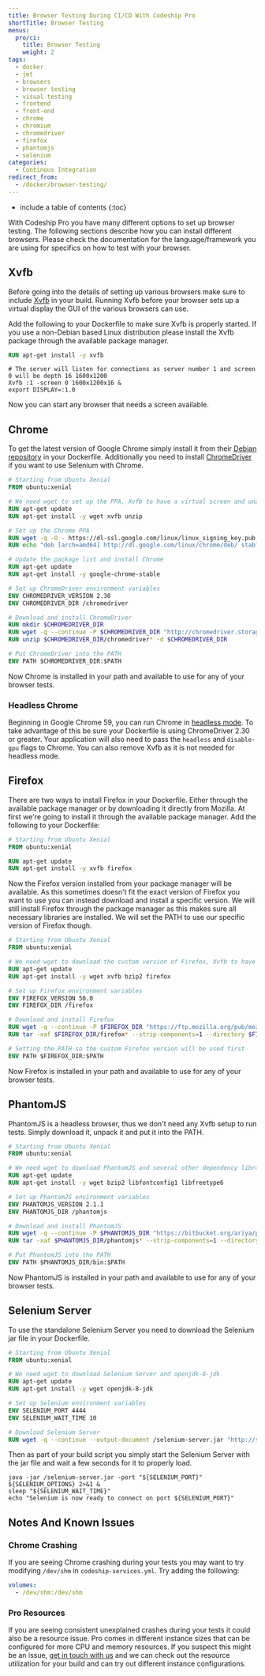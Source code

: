 ```yaml
---
title: Browser Testing During CI/CD With Codeship Pro
shortTitle: Browser Testing
menus:
  pro/ci:
    title: Browser Testing
    weight: 2
tags:
  - docker
  - jet
  - browsers
  - browser testing
  - visual testing
  - frontend
  - front-end
  - chrome
  - chromium
  - chromedriver
  - firefox
  - phantomjs
  - selenium
categories:
  - Continous Integration
redirect_from:
  - /docker/browser-testing/
---
```


* include a table of contents
{:toc}

With Codeship Pro you have many different options to set up browser testing. The following sections describe how you can install different browsers. Please check the documentation for the language/framework you are using for specifics on how to test with your browser.

## Xvfb
Before going into the details of setting up various browsers make sure to include [Xvfb](https://en.wikipedia.org/wiki/Xvfb) in your build. Running Xvfb before your browser sets up a virtual display the GUI of the various browsers can use.

Add the following to your Dockerfile to make sure Xvfb is properly started. If you use a non-Debian based Linux distribution please install the Xvfb package through the available package manager.

```dockerfile
RUN apt-get install -y xvfb
```

```shell
# The server will listen for connections as server number 1 and screen 0 will be depth 16 1600x1200
Xvfb :1 -screen 0 1600x1200x16 &
export DISPLAY=:1.0
```

Now you can start any browser that needs a screen available.

## Chrome

To get the latest version of Google Chrome simply install it from their [Debian repository](https://www.ubuntuupdates.org/ppa/google_chrome) in your Dockerfile. Additionally you need to install [ChromeDriver](https://sites.google.com/a/chromium.org/chromedriver) if you want to use Selenium with Chrome.

```dockerfile
# Starting from Ubuntu Xenial
FROM ubuntu:xenial

# We need wget to set up the PPA, Xvfb to have a virtual screen and unzip to extract ChromeDriver
RUN apt-get update
RUN apt-get install -y wget xvfb unzip

# Set up the Chrome PPA
RUN wget -q -O - https://dl-ssl.google.com/linux/linux_signing_key.pub | apt-key add -
RUN echo "deb [arch=amd64] http://dl.google.com/linux/chrome/deb/ stable main" >> /etc/apt/sources.list.d/google.list

# Update the package list and install Chrome
RUN apt-get update
RUN apt-get install -y google-chrome-stable

# Set up ChromeDriver environment variables
ENV CHROMEDRIVER_VERSION 2.30
ENV CHROMEDRIVER_DIR /chromedriver

# Download and install ChromeDriver
RUN mkdir $CHROMEDRIVER_DIR
RUN wget -q --continue -P $CHROMEDRIVER_DIR "http://chromedriver.storage.googleapis.com/$CHROMEDRIVER_VERSION/chromedriver_linux64.zip"
RUN unzip $CHROMEDRIVER_DIR/chromedriver* -d $CHROMEDRIVER_DIR

# Put ChromeDriver into the PATH
ENV PATH $CHROMEDRIVER_DIR:$PATH
```

Now Chrome is installed in your path and available to use for any of your browser tests.

### Headless Chrome
Beginning in Google Chrome 59, you can run Chrome in [headless mode](https://developers.google.com/web/updates/2017/04/headless-chrome). To take advantage of this be sure your Dockerfile is using ChromeDriver 2.30 or greater.  Your application will also need to pass the `headless` and `disable-gpu` flags to Chrome. You can also remove Xvfb as it is not needed for headless mode.

## Firefox

There are two ways to install Firefox in your Dockerfile. Either through the available package manager or by downloading it directly from Mozilla. At first we're going to install it through the available package manager. Add the following to your Dockerfile:

```dockerfile
# Starting from Ubuntu Xenial
FROM ubuntu:xenial

RUN apt-get update
RUN apt-get install -y xvfb firefox
```

Now the Firefox version installed from your package manager will be available. As this sometimes doesn't fit the exact version of Firefox you want to use you can instead download and install a specific version. We will still install Firefox through the package manager as this makes sure all necessary libraries are installed. We will set the PATH to use our specific version of Firefox though.

```dockerfile
# Starting from Ubuntu Xenial
FROM ubuntu:xenial

# We need wget to download the custom version of Firefox, Xvfb to have a virtual screen, bzip2 for extracting and Firefox so all necessary libraries are installed
RUN apt-get update
RUN apt-get install -y wget xvfb bzip2 firefox

# Set up Firefox environment variables
ENV FIREFOX_VERSION 50.0
ENV FIREFOX_DIR /firefox

# Download and install Firefox
RUN wget -q --continue -P $FIREFOX_DIR "https://ftp.mozilla.org/pub/mozilla.org/firefox/releases/${FIREFOX_VERSION}/linux-x86_64/en-US/firefox-${FIREFOX_VERSION}.tar.bz2"
RUN tar -xaf $FIREFOX_DIR/firefox* --strip-components=1 --directory $FIREFOX_DIR

# Setting the PATH so the custom Firefox version will be used first
ENV PATH $FIREFOX_DIR:$PATH
```

Now Firefox is installed in your path and available to use for any of your browser tests.

## PhantomJS

PhantomJS is a headless browser, thus we don't need any Xvfb setup to run tests. Simply download it, unpack it and put it into the PATH.

```dockerfile
# Starting from Ubuntu Xenial
FROM ubuntu:xenial

# We need wget to download PhantomJS and several other dependency libraries
RUN apt-get update
RUN apt-get install -y wget bzip2 libfontconfig1 libfreetype6

# Set up PhantomJS environment variables
ENV PHANTOMJS_VERSION 2.1.1
ENV PHANTOMJS_DIR /phantomjs

# Download and install PhantomJS
RUN wget -q --continue -P $PHANTOMJS_DIR "https://bitbucket.org/ariya/phantomjs/downloads/phantomjs-${PHANTOMJS_VERSION}-linux-x86_64.tar.bz2"
RUN tar -xaf $PHANTOMJS_DIR/phantomjs* --strip-components=1 --directory $PHANTOMJS_DIR

# Put PhantomJS into the PATH
ENV PATH $PHANTOMJS_DIR/bin:$PATH
```

Now PhantomJS is installed in your path and available to use for any of your browser tests.

## Selenium Server

To use the standalone Selenium Server you need to download the Selenium jar file in your Dockerfile.

```dockerfile
# Starting from Ubuntu Xenial
FROM ubuntu:xenial

# We need wget to download Selenium Server and openjdk-8-jdk
RUN apt-get update
RUN apt-get install -y wget openjdk-8-jdk

# Set up Selenium environment variables
ENV SELENIUM_PORT 4444
ENV SELENIUM_WAIT_TIME 10

# Download Selenium Server
RUN wget -q --continue --output-document /selenium-server.jar "http://selenium-release.storage.googleapis.com/3.4/selenium-server-standalone-3.4.0.jar"
```

Then as part of your build script you simply start the Selenium Server with the jar file and wait a few seconds for it to properly load.

```shell
java -jar /selenium-server.jar -port "${SELENIUM_PORT}" ${SELENIUM_OPTIONS} 2>&1 &
sleep "${SELENIUM_WAIT_TIME}"
echo "Selenium is now ready to connect on port ${SELENIUM_PORT}"
```

## Notes And Known Issues

### Chrome Crashing
If you are seeing Chrome crashing during your tests you may want to try modifying `/dev/shm` in `codeship-services.yml`.  Try adding the following:

```yaml
volumes:
  - /dev/shm:/dev/shm
```

### Pro Resources
If you are seeing consistent unexplained crashes during your tests it could also be a resource issue. Pro comes in different instance sizes that can be configured for more CPU and memory resources. If you suspect this might be an issue, [get in touch with us](mailto:solutions@codeship.com) and we can check out the resource utilization for your build and can try out different instance configurations.
